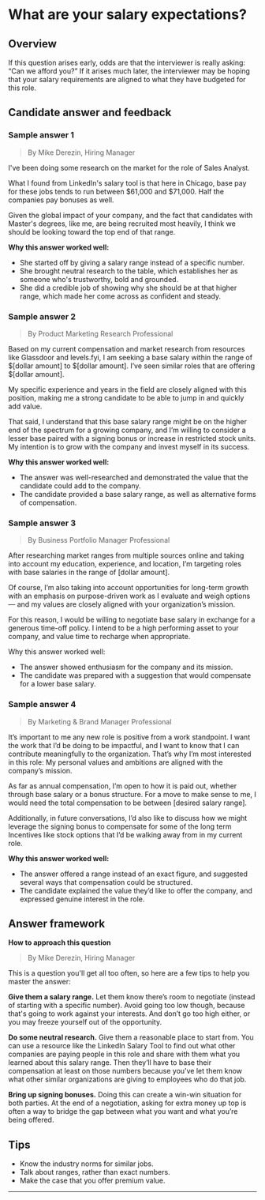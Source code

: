 # What are your salary expectations?

## Overview
If this question arises early, odds are that the interviewer is really asking: “Can we afford you?” If it arises much later, the interviewer may be hoping that your salary requirements are aligned to what they have budgeted for this role.

## Candidate answer and feedback

### Sample answer 1
> By Mike Derezin, Hiring Manager

I've been doing some research on the market for the role of Sales Analyst.

What I found from LinkedIn's salary tool is that here in Chicago, base pay for these jobs tends to run between $61,000 and $71,000. Half the companies pay bonuses as well.

Given the global impact of your company, and the fact that candidates with Master's degrees, like me, are being recruited most heavily, I think we should be looking toward the top end of that range.

**Why this answer worked well:**

* She started off by giving a salary range instead of a specific number.
* She brought neutral research to the table, which establishes her as someone who's trustworthy, bold and grounded.
* She did a credible job of showing why she should be at that higher range, which made her come across as confident and steady.

### Sample answer 2
> By Product Marketing Research Professional

Based on my current compensation and market research from resources like Glassdoor and levels.fyi, I am seeking a base salary within the range of $[dollar amount] to $[dollar amount]. I’ve seen similar roles that are offering $[dollar amount].

My specific experience and years in the field are closely aligned with this position, making me a strong candidate to be able to jump in and quickly add value.

That said, I understand that this base salary range might be on the higher end of the spectrum for a growing company, and I’m willing to consider a lesser base paired with a signing bonus or increase in restricted stock units. My intention is to grow with the company and invest myself in its success.

**Why this answer worked well:**

* The answer was well-researched and demonstrated the value that the candidate could add to the company.
* The candidate provided a base salary range, as well as alternative forms of compensation.

### Sample answer 3
> By Business Portfolio Manager Professional

After researching market ranges from multiple sources online and taking into account my education, experience, and location, I’m targeting roles with base salaries in the range of [dollar amount].

Of course, I’m also taking into account opportunities for long-term growth with an emphasis on purpose-driven work as I evaluate and weigh options — and my values are closely aligned with your organization’s mission.

For this reason, I would be willing to negotiate base salary in exchange for a generous time-off policy. I intend to be a high performing asset to your company, and value time to recharge when appropriate.

Why this answer worked well:

* The answer showed enthusiasm for the company and its mission.
* The candidate was prepared with a suggestion that would compensate for a lower base salary.

### Sample answer 4
> By Marketing & Brand Manager Professional

It’s important to me any new role is positive from a work standpoint. I want the work that I’d be doing to be impactful, and I want to know that I can contribute meaningfully to the organization. That’s why I’m most interested in this role: My personal values and ambitions are aligned with the company’s mission.

As far as annual compensation, I’m open to how it is paid out, whether through base salary or a bonus structure. For a move to make sense to me, I would need the total compensation to be between [desired salary range].

Additionally, in future conversations, I’d also like to discuss how we might leverage the signing bonus to compensate for some of the long term Incentives like stock options that I’d be walking away from in my current role.

**Why this answer worked well:**

* The answer offered a range instead of an exact figure, and suggested several ways that compensation could be structured.
* The candidate explained the value they’d like to offer the company, and expressed genuine interest in the role.

## Answer framework

**How to approach this question**

> By Mike Derezin, Hiring Manager

This is a question you'll get all too often, so here are a few tips to help you master the answer:

**Give them a salary range.** Let them know there’s room to negotiate (instead of starting with a specific number). Avoid going too low though, because that's going to work against your interests. And don’t go too high either, or you may freeze yourself out of the opportunity.

**Do some neutral research.** Give them a reasonable place to start from. You can use a resource like the LinkedIn Salary Tool to find out what other companies are paying people in this role and share with them what you learned about this salary range. Then they’ll have to base their compensation at least on those numbers because you've let them know what other similar organizations are giving to employees who do that job.

**Bring up signing bonuses.** Doing this can create a win-win situation for both parties. At the end of a negotiation, asking for extra money up top is often a way to bridge the gap between what you want and what you’re being offered.

## Tips

* Know the industry norms for similar jobs.
* Talk about ranges, rather than exact numbers.
* Make the case that you offer premium value.

---